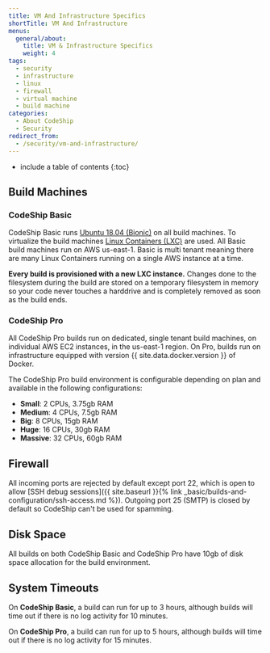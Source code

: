 ```yaml
---
title: VM And Infrastructure Specifics
shortTitle: VM And Infrastructure
menus:
  general/about:
    title: VM & Infrastructure Specifics
    weight: 4
tags:
  - security
  - infrastructure
  - linux
  - firewall
  - virtual machine
  - build machine
categories:
  - About CodeShip
  - Security 
redirect_from:
  - /security/vm-and-infrastructure/
---
```


* include a table of contents
{:toc}

## Build Machines

### CodeShip Basic

CodeShip Basic runs [Ubuntu 18.04 (Bionic)](https://help.ubuntu.com/18.04/serverguide/index.html) on all build machines. To virtualize the build machines [Linux Containers (LXC)](https://linuxcontainers.org) are used. All Basic build machines run on AWS us-east-1. Basic is multi tenant meaning there are many Linux Containers running on a single AWS instance at a time.

**Every build is provisioned with a new LXC instance.** Changes done to the filesystem during the build are stored on a temporary filesystem in memory so your code never touches a harddrive and is completely removed as soon as the build ends.

### CodeShip Pro

All CodeShip Pro builds run on dedicated, single tenant build machines, on individual AWS EC2 instances, in the us-east-1 region. On Pro, builds run on infrastructure equipped with version {{ site.data.docker.version }} of Docker.

The CodeShip Pro build environment is configurable depending on plan and available in the following configurations:

* **Small**: 2 CPUs, 3.75gb RAM
* **Medium**: 4 CPUs, 7.5gb RAM
* **Big**: 8 CPUs, 15gb RAM
* **Huge**: 16 CPUs, 30gb RAM
* **Massive**: 32 CPUs, 60gb RAM

## Firewall
All incoming ports are rejected by default except port 22, which is open to allow [SSH debug sessions]({{ site.baseurl }}{% link _basic/builds-and-configuration/ssh-access.md %}). Outgoing port 25 (SMTP) is closed by default so CodeShip can't be used for spamming.

## Disk Space
All builds on both CodeShip Basic and CodeShip Pro have 10gb of disk space allocation for the build environment.

## System Timeouts

On **CodeShip Basic**, a build can run for up to 3 hours, although builds will time out if there is no log activity for 10 minutes.

On **CodeShip Pro**, a build can run for up to 5 hours, although builds will time out if there is no log activity for 15 minutes.
